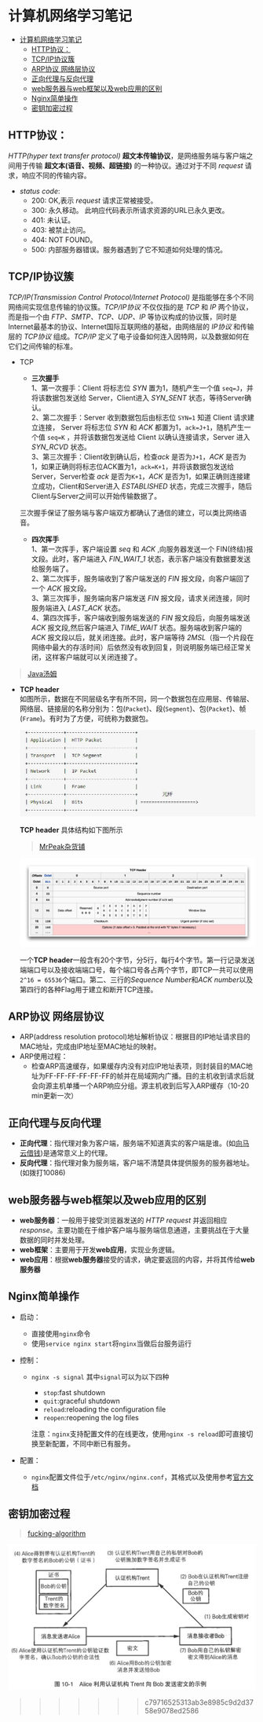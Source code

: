 # 计算机网络学习笔记

- [计算机网络学习笔记](#计算机网络学习笔记)
  - [HTTP协议：](#http协议)
  - [TCP/IP协议簇](#tcpip协议簇)
  - [ARP协议 网络层协议](#arp协议-网络层协议)
  - [正向代理与反向代理](#正向代理与反向代理)
  - [web服务器与web框架以及web应用的区别](#web服务器与web框架以及web应用的区别)
  - [Nginx简单操作](#nginx简单操作)
  - [密钥加密过程](#密钥加密过程)

## HTTP协议：
*HTTP(hyper text transfer protocol)* **超文本传输协议**，是网络服务端与客户端之间用于传输 **超文本(语音、视频、超链接)** 的一种协议。通过对于不同 *request* 请求，响应不同的传输内容。

- *status code*:
  - 200: OK,表示 *request* 请求正常被接受。
  - 300: 永久移动。 此响应代码表示所请求资源的URL已永久更改。
  - 401: 未认证。
  - 403: 被禁止访问。
  - 404: NOT FOUND。
  - 500: 内部服务器错误。服务器遇到了它不知道如何处理的情况。

## TCP/IP协议簇
*TCP/IP(Transmission Control Protocol/Internet Protocol)* 是指能够在多个不同网络间实现信息传输的协议簇。*TCP/IP协议* 不仅仅指的是 *TCP* 和 *IP* 两个协议，而是指一个由 *FTP、SMTP、TCP、UDP、IP* 等协议构成的协议簇，同时是Internet最基本的协议、Internet国际互联网络的基础，由网络层的 *IP协议* 和传输层的 *TCP协议* 组成。*TCP/IP* 定义了电子设备如何连入因特网，以及数据如何在它们之间传输的标准。

- TCP  
  - **三次握手**  
  1、第一次握手：Client 将标志位 *SYN* 置为1，随机产生一个值 `seq=J`，并将该数据包发送给 Server，Client进入 *SYN_SENT* 状态，等待Server确认。  
  2、第二次握手：Server 收到数据包后由标志位 `SYN=1` 知道 Client 请求建立连接， Server 将标志位 *SYN* 和 *ACK* 都置为1，`ack=J+1`，随机产生一个值 `seq=K` ，并将该数据包发送给 Client 以确认连接请求，Server 进入 *SYN_RCVD* 状态。  
  3、第三次握手：Client收到确认后，检查*ack* 是否为`J+1`，*ACK* 是否为1，如果正确则将标志位ACK置为1，`ack=K+1`，并将该数据包发送给Server，Server检查 *ack* 是否为`K+1`，*ACK* 是否为1，如果正确则连接建立成功，Client和Server进入 *ESTABLISHED* 状态，完成三次握手，随后Client与Server之间可以开始传输数据了。

  三次握手保证了服务端与客户端双方都确认了通信的建立，可以类比网络语音。

  - **四次挥手**  
  1、第一次挥手，客户端设置 *seq* 和 *ACK* ,向服务器发送一个 FIN(终结)报文段。此时，客户端进入 *FIN_WAIT_1* 状态，表示客户端没有数据要发送给服务端了。  
  2、第二次挥手，服务端收到了客户端发送的 *FIN* 报文段，向客户端回了一个 *ACK* 报文段。  
  3、第三次挥手，服务端向客户端发送 *FIN* 报文段，请求关闭连接，同时服务端进入 *LAST_ACK* 状态。  
  4、第四次挥手，客户端收到服务端发送的 *FIN* 报文段后，向服务端发送 *ACK* 报文段,然后客户端进入 *TIME_WAIT* 状态。服务端收到客户端的 *ACK* 报文段以后，就关闭连接。此时，客户端等待 *2MSL*（指一个片段在网络中最大的存活时间）后依然没有收到回复，则说明服务端已经正常关闭，这样客户端就可以关闭连接了。
> [Java汤姆](https://zhuanlan.zhihu.com/p/128000072)  

- **TCP header**  
  如图所示，数据在不同层级名字有所不同，同一个数据包在应用层、传输层、网络层、链接层的名称分别为：包(`Packet`)、段(`Segment`)、包(`Packet`)、帧(`Frame`)。有时为了方便，可统称为数据包。
  
  ![TCPheader](../images/TCPheader.JPG)
  
  **TCP header** 具体结构如下图所示 
  
  > [MrPeak杂货铺](https://zhuanlan.zhihu.com/p/25766448)
  
  ![TCPheader_2](../images/TCPheader_2.JPG)
  
  一个**TCP header**一般含有20个字节，分5行，每行4个字节。第一行记录发送端端口号以及接收端端口号，每个端口号各占两个字节，即TCP一共可以使用 `2^16 = 65536`个端口。第二、三行的*Sequence Number*和*ACK number*以及第四行的各种Flag用于建立和断开TCP连接。

## ARP协议 网络层协议
- ARP(address resolution protocol)地址解析协议：根据目的IP地址请求目的MAC地址，完成由IP地址至MAC地址的映射。
- ARP使用过程：
  - 检查ARP高速缓存，如果缓存内没有对应IP地址表项，则封装目的MAC地址为FF-FF-FF-FF-FF-FF的帧并在局域网内广播。目的主机收到请求后就会向源主机单播一个ARP响应分组。源主机收到后写入ARP缓存（10-20 min更新一次）

## 正向代理与反向代理
- **正向代理**：指代理对象为客户端，服务端不知道真实的客户端是谁。(如[向马云借钱](https://www.zhihu.com/question/24723688))是通常意义上的代理。
- **反向代理**：指代理对象为服务端，客户端不清楚具体提供服务的服务器地址。(如拨打10086)

## web服务器与web框架以及web应用的区别
- **web服务器**：一般用于接受浏览器发送的 *HTTP request* 并返回相应 *response*。主要功能在于维护客户端与服务端信息通道，主要挑战在于大量数据的同时并发处理。
- **web框架**：主要用于开发**web应用**，实现业务逻辑。
- **web应用**：根据**web服务器**接受的请求，确定要返回的内容，并将其传给**web服务器**

## Nginx简单操作

- 启动：

  - 直接使用`nginx`命令
  - 使用`service nginx start`将`nginx`当做后台服务运行

- 控制：

  - `nginx -s signal` 其中`signal`可以为以下四种

    - `stop`:fast shutdown
    - `quit`:graceful shutdown
    - `reload`:reloading the configuration file
    - `reopen`:reopening the log files

    注意：`nginx`支持配置文件的在线更改，使用`nginx -s reload`即可直接切换至新配置，不同中断已有服务。

- 配置：

  - `nginx`配置文件位于`/etc/nginx/nginx.conf`，其格式以及使用参考[官方文档](http://nginx.org/en/docs/beginners_guide.html)

## 密钥加密过程
>[fucking-algorithm](https://github.com/labuladong/fucking-algorithm/blob/master/%E6%8A%80%E6%9C%AF/%E5%AF%86%E7%A0%81%E6%8A%80%E6%9C%AF.md)  

  ![TCPheader_2](../images/非对称密钥加密过程.jpg)
>>>>>>> c79716525313ab3e8985c9d2d3758e9078ed2586
